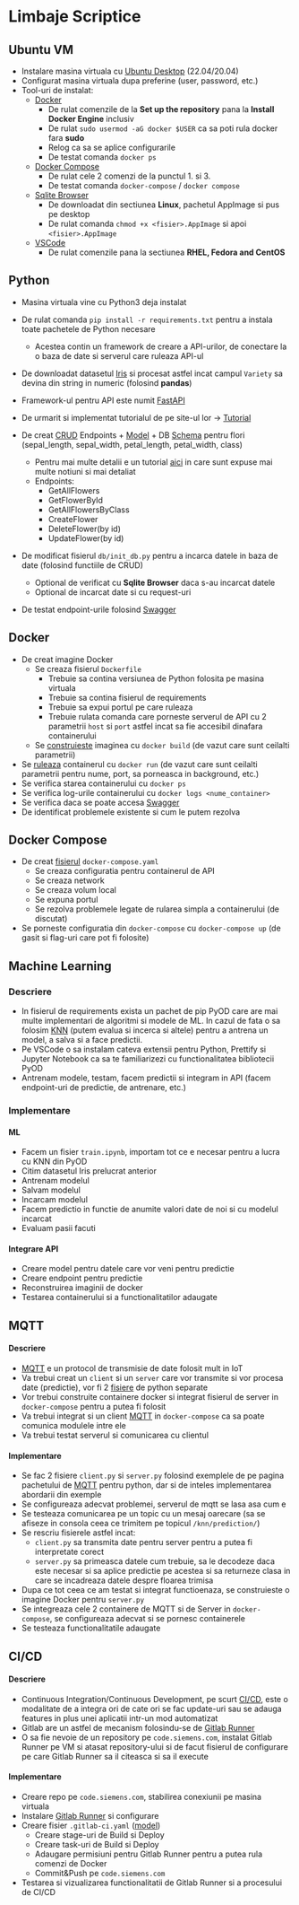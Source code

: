# Limbaje Scriptice


## Ubuntu VM
-   Instalare masina virtuala cu [Ubuntu Desktop](https://ubuntu.com/download/desktop) (22.04/20.04)
-   Configurat masina virtuala dupa preferine (user, password, etc.)
- Tool-uri de instalat:
    - [Docker](https://docs.docker.com/engine/install/ubuntu/#install-using-the-repository)
        -   De rulat comenzile de la <b>Set up the repository</b> pana la <b>Install Docker Engine</b> inclusiv
        -   De rulat `sudo usermod -aG docker $USER` ca sa poti rula docker fara <b>sudo</b>
        -   Relog ca sa se aplice configurarile
        -   De testat comanda `docker ps`
    -  [Docker Compose](https://docs.docker.com/compose/install/other/#on-linux)
        -   De rulat cele 2 comenzi de la punctul 1. si 3.
        -   De testat comanda `docker-compose` / `docker compose`
    - [Sqlite Browser](https://sqlitebrowser.org/dl/)
        -   De downloadat din sectiunea <b>Linux</b>, pachetul AppImage si pus pe desktop
        -   De rulat comanda `chmod +x <fisier>.AppImage` si apoi `<fisier>.AppImage`
    - [VSCode](https://code.visualstudio.com/docs/setup/linux)
        -   De rulat comenzile pana la sectiunea <b>RHEL, Fedora and CentOS</b>

## Python
-   Masina virtuala vine cu Python3 deja instalat
-   De rulat comanda `pip install -r requirements.txt` pentru a instala toate pachetele de Python necesare
    -   Acestea contin un framework de creare a API-urilor, de conectare la o baza de date si serverul care ruleaza API-ul

-   De downloadat datasetul [Iris](https://gist.github.com/netj/8836201) si procesat astfel incat campul `Variety` sa devina din string in numeric (folosind <b>pandas</b>)

-   Framework-ul pentru API este numit [FastAPI](https://fastapi.tiangolo.com/) 
-   De urmarit si implementat tutorialul de pe site-ul lor -> [Tutorial](https://fastapi.tiangolo.com/tutorial/first-steps/)
-   De creat [CRUD](https://fastapi.tiangolo.com/tutorial/sql-databases/#crud-utils) Endpoints + [Model](https://fastapi.tiangolo.com/tutorial/extra-models/) + DB [Schema](https://github.com/marshmallow-code/marshmallow-sqlalchemy) pentru flori (sepal_length, sepal_width, petal_length, petal_width, class)
    -   Pentru mai multe detalii e un tutorial [aici](https://fastapi.tiangolo.com/tutorial/sql-databases) in care sunt expuse mai multe notiuni si mai detaliat
    -   Endpoints:
        -   GetAllFlowers
        -   GetFlowerById
        -   GetAllFlowersByClass
        -   CreateFlower
        -   DeleteFlower(by id)
        -   UpdateFlower(by id)

-   De modificat fisierul `db/init_db.py` pentru a incarca datele in baza de date (folosind functiile de CRUD)
    -   Optional de verificat cu <b>Sqlite Browser</b> daca s-au incarcat datele
    -   Optional de incarcat date si cu request-uri

-   De testat endpoint-urile folosind [Swagger](http://localhost:8000/docs)

## Docker
-   De creat imagine Docker
    -   Se creaza fisierul `Dockerfile`
        -   Trebuie sa contina versiunea de Python folosita pe masina virtuala
        -   Trebuie sa contina fisierul de requirements
        -   Trebuie sa expui portul pe care ruleaza 
        -   Trebuie rulata comanda care porneste serverul de API cu 2 parametrii `host` si `port` astfel incat sa fie accesibil dinafara containerului
    -   Se [construieste](https://docs.docker.com/engine/reference/commandline/build/) imaginea cu `docker build` (de vazut care sunt ceilalti parametrii)
-   Se [ruleaza](https://docs.docker.com/engine/reference/commandline/run/) containerul cu `docker run` (de vazut care sunt ceilalti parametrii pentru nume, port, sa porneasca in background, etc.)
-   Se verifica starea containerului cu `docker ps`
-   Se verifica log-urile containerului cu `docker logs <nume_container>`
-   Se verifica daca se poate accesa [Swagger](http://localhost:8000/docs)
-   De identificat problemele existente si cum le putem rezolva

## Docker Compose
-   De creat [fisierul](https://github.com/vladutdinu/AstroSwipe/blob/main/dev-ops/docker-compose.yaml) `docker-compose.yaml`
    -   Se creaza configuratia pentru containerul de API
    -   Se creaza network
    -   Se creaza volum local
    -   Se expuna portul
    -   Se rezolva problemele legate de rularea simpla a containerului (de discutat)
-   Se porneste configuratia din `docker-compose` cu `docker-compose up` (de gasit si flag-uri care pot fi folosite)


## Machine Learning
### Descriere

-   In fisierul de requirements exista un pachet de pip PyOD care are mai multe implementari de algoritmi si modele de ML. In cazul de fata o sa folosim [KNN](https://pyod.readthedocs.io/en/latest/pyod.models.html#pyod.models.knn.KNN) (putem evalua si incerca si altele) pentru a antrena un model, a salva si a face predictii.
-   Pe VSCode o sa instalam cateva extensii pentru Python, Prettify si Jupyter Notebook ca sa te familiarizezi cu functionalitatea bibliotecii PyOD
-   Antrenam modele, testam, facem predictii si integram in API (facem endpoint-uri de predictie, de antrenare, etc.)

### Implementare
#### ML
-   Facem un fisier `train.ipynb`, importam tot ce e necesar pentru a lucra cu KNN din PyOD
-   Citim datasetul Iris prelucrat anterior 
-   Antrenam modelul
-   Salvam modelul
-   Incarcam modelul
-   Facem predictio in functie de anumite valori date de noi si cu modelul incarcat
-   Evaluam pasii facuti
#### Integrare API
-   Creare model pentru datele care vor veni pentru predictie
-   Creare endpoint pentru predictie
-   Reconstruirea imaginii de docker
-   Testarea containerului si a functionalitatilor adaugate

## MQTT
#### Descriere
-   [MQTT](https://mqtt.org/) e un protocol de transmisie de date folosit mult in IoT
-   Va trebui creat un `client` si un `server` care vor transmite si vor procesa date (predictie), vor fi 2 [fisiere](https://pypi.org/project/paho-mqtt/) de python separate
-   Vor trebui construite containere docker si integrat fisierul de server in `docker-compose` pentru a putea fi folosit 
-   Va trebui integrat si un client [MQTT](https://hub.docker.com/_/eclipse-mosquitto) in `docker-compose` ca sa poate comunica modulele intre ele
-   Va trebui testat serverul si comunicarea cu clientul

#### Implementare
-   Se fac 2 fisiere `client.py` si `server.py` folosind exemplele de pe pagina pachetului de [MQTT](https://pypi.org/project/paho-mqtt/) pentru python, dar si de inteles implementarea abordarii din exemple
-   Se configureaza adecvat problemei, serverul de mqtt se lasa asa cum e
-   Se testeaza comunicarea pe un topic cu un mesaj oarecare (sa se afiseze in consola ceea ce trimitem pe topicul `/knn/prediction/`)
-   Se rescriu fisierele astfel incat:
    -   `client.py` sa transmita date pentru server pentru a putea fi interpretate corect
    -   `server.py` sa primeasca datele cum trebuie, sa le decodeze daca este necesar si sa aplice predictie pe acestea si sa returneze clasa in care se incadreaza datele despre floarea trimisa
-   Dupa ce tot ceea ce am testat si integrat functioenaza, se construieste o imagine Docker pentru `server.py`
-   Se integreaza cele 2 containere de MQTT si de Server in `docker-compose`, se configureaza adecvat si se pornesc containerele
-   Se testeaza functionalitatile adaugate


## CI/CD
#### Descriere
-   Continuous Integration/Continuous Development, pe scurt [CI/CD](https://www.redhat.com/en/topics/devops/what-is-ci-cd), este o modalitate de a integra ori de cate ori se fac update-uri sau se adauga features in plus unei aplicatii intr-un mod automatizat
-   Gitlab are un astfel de mecanism folosindu-se de [Gitlab Runner](https://docs.gitlab.com/runner/)
-   O sa fie nevoie de un repository pe `code.siemens.com`, instalat Gitlab Runner pe VM si atasat repository-ului si de facut fisierul de configurare pe care Gitlab Runner sa il citeasca si sa il execute

#### Implementare
-   Creare repo pe `code.siemens.com`, stabilirea conexiunii pe masina virtuala
-   Instalare [Gitlab Runner](https://docs.gitlab.com/runner/install/linux-repository.html) si  configurare
-   Creare fisier `.gitlab-ci.yaml` ([model](https://gitlab.com/VladutDinu/fiiincentru-monitorizare_consum_energie/-/blob/pipeline/.gitlab-ci.yml))
    -   Creare stage-uri de Build si Deploy
    -   Creare task-uri de Build si Deploy
    -   Adaugare permisiuni pentru Gitlab Runner pentru a putea rula comenzi de Docker
    -   Commit&Push pe `code.siemens.com`
-   Testarea si vizualizarea functionalitatii de Gitlab Runner si a procesului de CI/CD